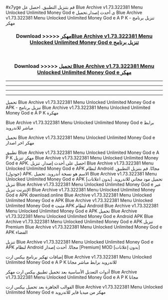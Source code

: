 #x7yge قم بتنزيل التطبيق. احصل عل Blue Archive v1.73.322381 Menu Unlocked Unlimited Money God e  ى أحدث إصدار.تحميل Blue Archive v1.73.322381 Menu Unlocked Unlimited Money God e  A P K - تنزيل برنامج مهكر



<div align="center">
<h3>Download >>>>> <a href="https://ar-sites.web.app/?ar= Blue Archive v1.73.322381 Menu Unlocked Unlimited Money God e ">مهكرBlue Archive v1.73.322381 Menu Unlocked Unlimited Money God e  تنزيل برنامج</a></h3><br>

<h3>Download >>>>> <a href="https://ar-sites.web.app/?ar= Blue Archive v1.73.322381 Menu Unlocked Unlimited Money God e ">تحميل Blue Archive v1.73.322381 Menu Unlocked Unlimited Money God e  مهكر</a></h3>
</div>


----------------------------------------------------------

----------------------------------------------------------

----------------------------------------------------------

----------------------------------------------------------


تحميل Blue Archive v1.73.322381 Menu Unlocked Unlimited Money God e  APK - تنزيل برنامج Blue Archive v1.73.322381 Menu Unlocked Unlimited Money God e  A P K مهكرة

Blue Archive v1.73.322381 Menu Unlocked Unlimited Money God e  برابط مباشر للاندرويد

تحميل Blue Archive v1.73.322381 Menu Unlocked Unlimited Money God e  مهكر اخر اصدار

تطبيق Blue Archive v1.73.322381 Menu Unlocked Unlimited Money God e  A P K مهكر
تنزيل Blue Archive v1.73.322381 Menu Unlocked Unlimited Money God e  APK. احصل على أحدث إصدار.
تنزيل Blue Archive v1.73.322381 Menu Unlocked Unlimited Money God e  APK لنظام Android مجانًا.
قم بتنزيل التطبيق. {جودول} APK. الاسم هو نسخة أندرويد.
تحميل Blue Archive v1.73.322381 Menu Unlocked Unlimited Money God e  APK [بدون اعلانات]
تحميل مود مجاني للاندرويد.
تنزيل Blue Archive v1.73.322381 Menu Unlocked Unlimited Money God e  عبر الإنترنت
تنزيل Blue Archive v1.73.322381 Menu Unlocked Unlimited Money God e  APK
download.online Blue Archive v1.73.322381 Menu Unlocked Unlimited Money God e  APK
Blue Archive v1.73.322381 Menu Unlocked Unlimited Money God e  مثبت APK لنظام Android
Blue Archive v1.73.322381 Menu Unlocked Unlimited Money God e  APK
تحميل Blue Archive v1.73.322381 Menu Unlocked Unlimited Money God e  Android APK
Blue Archive v1.73.322381 Menu Unlocked Unlimited Money God e  APK تنزيل Premium
Blue Archive v1.73.322381 Menu Unlocked Unlimited Money God e  APK الفضاء

تنزيل Blue Archive v1.73.322381 Menu Unlocked Unlimited Money God e  APK لنظام Android مجانًا. أحدث إصدار [Premium] MOD [بدون إعلانات]

إضافات تهكير برنامج بيكس ارت Blue Archive v1.73.322381 Menu Unlocked Unlimited Money God e  A P K للاندرويد برابط مباشر مجانا

أدوات التعديل الأساسية بعد تحميل تطبيق بيكس ارت مهكر Blue Archive v1.73.322381 Menu Unlocked Unlimited Money God e  A P K مجانا

القوالب الجاهزة بعد تحميل بيكس ارت Blue Archive v1.73.322381 Menu Unlocked Unlimited Money God e  مهكر من ميديا فاير للاندرويد



